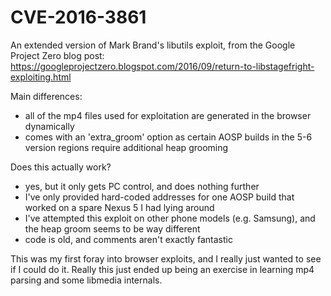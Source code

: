 # CVE-2016-3861

An extended version of Mark Brand's libutils exploit, from the Google Project Zero blog post: https://googleprojectzero.blogspot.com/2016/09/return-to-libstagefright-exploiting.html

Main differences:
* all of the mp4 files used for exploitation are generated in the browser dynamically
* comes with an 'extra_groom' option as certain AOSP builds in the 5-6 version regions require additional heap grooming

Does this actually work?
* yes, but it only gets PC control, and does nothing further
* I've only provided hard-coded addresses for one AOSP build that worked on a spare Nexus 5 I had lying around
* I've attempted this exploit on other phone models (e.g. Samsung), and the heap groom seems to be way different
* code is old, and comments aren't exactly fantastic

This was my first foray into browser exploits, and I really just wanted to see if I could do it. Really this just ended up being an exercise in learning mp4 parsing and some libmedia internals.
